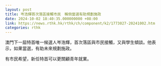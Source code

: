 ```yaml
---
layout: post
title: 岑浩輝首次落區接觸市民　稱倘當選有助規劃施政
date: 2024-10-02 18:40:35.000000000 +08:00
link: https://news.rthk.hk/rthk/ch/component/k2/1773027-20241002.htm
categories: rthk
---
```


澳門下一屆特首唯一候選人岑浩輝，首次落區與市民接觸，又與學生傾談。他表示，如果當選，有助未來規劃施政。

有市民希望，新任特首可以更關顧青年就業。
